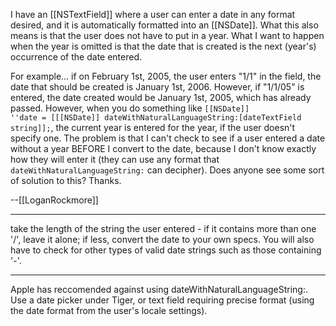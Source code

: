 

I have an [[NSTextField]] where a user can enter a date in any format desired, and it is automatically formatted into an [[NSDate]].  What this also means is that the user does not have to put in a year.  What I want to happen when the year is omitted is that the date that is created is the next (year's) occurrence of the date entered.

For example... if on February 1st, 2005, the user enters "1/1" in the field, the date that should be created is January 1st, 2006.  However, if  "1/1/05" is entered, the date created would be January 1st, 2005, which has already passed.  However, when you do something like <code>[[NSDate]] ''date = [[[NSDate]] dateWithNaturalLanguageString:[dateTextField string]];</code>, the current year is entered for the year, if the user doesn't specify one.  The problem is that I can't check to see if a user entered a date without a year BEFORE I convert to the date, because I don't know exactly how they will enter it (they can use any format that <code>dateWithNaturalLanguageString:</code> can decipher).  Does anyone see some sort of solution to this?  Thanks.

--[[LoganRockmore]]

----

take the length of the string the user entered - if it contains more than one '/', leave it alone; if less, convert the date to
your own specs. You will also have to check for other types of valid date strings such as those containing '-'.

----

Apple has reccomended against using dateWithNaturalLanguageString:. Use a date picker under Tiger, or text field requiring precise format (using the date format from the user's locale settings).